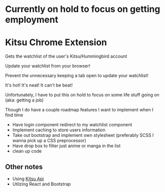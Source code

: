 # Currently on hold to focus on getting employment

# Kitsu Chrome Extension

Gets the watchlist of the user's Kitsu/Hummingbird account

Update your watchlist from your browser!

Prevent the unnecessary keeping a tab open to update your watchlist!

It's hot!  It's neat!  It can't be beat!

Unfortunately, I have to put this on hold to focus on some life stuff going on (aka: getting a job)

Though I do have a couple roadmap features I want to implement when I find time

* Have login component redirect to my watchlist component
* Implement caching to store users information
* Take out bootstrap and implement own stylesheet (preferably SCSS I wanna pick up a CSS preprocessor)
* Have drop box to filter just anime or manga in the list
* clean up code

## Other notes
* Using [Kitsu Api](https://kitsu.docs.apiary.io/)
* Utilzing React and Bootstrap
